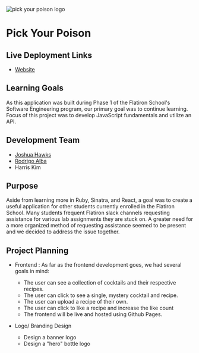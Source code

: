 ![pick your poison logo](https://github.com/jdhawks2132/phase1_project/blob/main/images/Logo%20White.png)
# Pick Your Poison

## Live Deployment Links
- [Website](https://jdhawks2132.github.io/phase1_project/)


## Learning Goals

As this application was built during Phase 1 of the Flatiron School's Software Engineering program, our primary goal was to continue learning. Focus of this project was to develop JavaScript fundamentals and utilize an API.

## Development Team
- [Joshua Hawks](http://www.linkedin.com/in/joshuahawks1)
- [Rodrigo Alba](http://www.linkedin.com/in/rodrigoqalba)
- Harris Kim

## Purpose

Aside from learning more in Ruby, Sinatra, and React, a goal was to create a useful application for other students currently enrolled in the Flatiron School. Many students frequent Flatiron slack channels requesting assistance for various lab assignments they are stuck on. A greater need for a more organized method of requesting assistance seemed to be present and we decided to address the issue together.


## Project Planning

- Frontend : As far as the frontend development goes, we had several goals in mind:
  - The user can see a collection of cocktails and their respective recipes. 
  - The user can click to see a single, mystery cocktail and recipe.
  - The user can upload a recipe of their own.
  - The user can click to like a recipe and increase the like count
  - The frontend will be live and hosted using Github Pages.

- Logo/ Branding Design
  - Design a banner logo
  - Design a "hero" bottle logo



